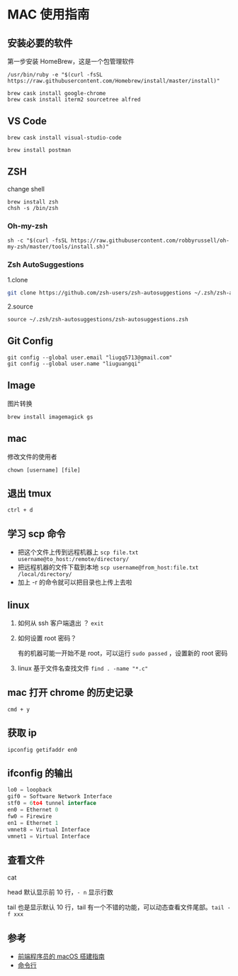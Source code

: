 # MAC 使用指南

## 安装必要的软件

第一步安装 HomeBrew，这是一个包管理软件

```
/usr/bin/ruby -e "$(curl -fsSL https://raw.githubusercontent.com/Homebrew/install/master/install)"
```

```
brew cask install google-chrome
brew cask install iterm2 sourcetree alfred
```

## VS Code

```
brew cask install visual-studio-code
```

```
brew install postman
```

## ZSH

change shell

```
brew install zsh
chsh -s /bin/zsh
```

### Oh-my-zsh

```
sh -c "$(curl -fsSL https://raw.githubusercontent.com/robbyrussell/oh-my-zsh/master/tools/install.sh)"
```

### Zsh AutoSuggestions

1.clone

```bash
git clone https://github.com/zsh-users/zsh-autosuggestions ~/.zsh/zsh-autosuggestions
```

2.source

```
source ~/.zsh/zsh-autosuggestions/zsh-autosuggestions.zsh
```

## Git Config

```
git config --global user.email "liugq5713@gmail.com"
git config --global user.name "liuguangqi"
```

## Image

图片转换

```
brew install imagemagick gs
```

## mac

修改文件的使用者

`chown [username] [file]`

## 退出 tmux

`ctrl + d`

## 学习 scp 命令

- 把这个文件上传到远程机器上 `scp file.txt username@to_host:/remote/directory/`
- 把远程机器的文件下载到本地 `scp username@from_host:file.txt /local/directory/`
- 加上 -r 的命令就可以把目录也上传上去啦

## linux

1. 如何从 ssh 客户端退出 ？ `exit`

2. 如何设置 root 密码？

   有的机器可能一开始不是 root，可以运行 `sudo passed` ，设置新的 root 密码

3. linux 基于文件名查找文件
   `find . -name "*.c"`

## mac 打开 chrome 的历史记录

`cmd + y`

## 获取 ip

`ipconfig getifaddr en0`

## ifconfig 的输出

```js
lo0 = loopback
gif0 = Software Network Interface
stf0 = 6to4 tunnel interface
en0 = Ethernet 0
fw0 = Firewire
en1 = Ethernet 1
vmnet8 = Virtual Interface
vmnet1 = Virtual Interface
```

## 查看文件

cat

head 默认显示前 10 行，`- n` 显示行数

tail 也是显示默认 10 行，tail 有一个不错的功能，可以动态查看文件尾部。`tail -f xxx`

## 参考

- [前端程序员的 macOS 搭建指南](https://github.com/phodal/setup.guide)
- [命令行](https://github.com/jlevy/the-art-of-command-line/blob/master/README-zh.md)
